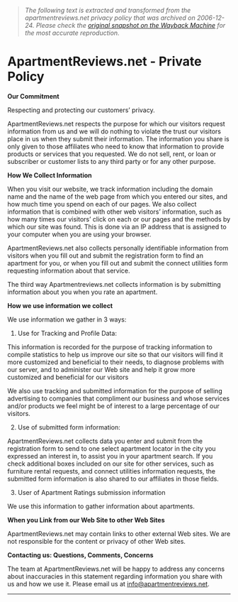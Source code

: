 > *The following text is extracted and transformed from the apartmentreviews.net privacy policy that was archived on 2006-12-24. Please check the [original snapshot on the Wayback Machine](https://web.archive.org/web/20061224121854id_/http%3A//www.apartmentreviews.net/privacy-policy.htm) for the most accurate reproduction.*

# ApartmentReviews.net - Private Policy

**Our Commitment**

Respecting and protecting our customers’ privacy. 

ApartmentReviews.net respects the purpose for which our visitors request information from us and we will do nothing to violate the trust our visitors place in us when they submit their information. The information you share is only given to those affiliates who need to know that information to provide products or services that you requested. We do not sell, rent, or loan or subscriber or customer lists to any third party or for any other purpose.

**How We Collect Information**

When you visit our website, we track information including the domain name and the name of the web page from which you entered our sites, and how much time you spend on each of our pages. We also collect information that is combined with other web visitors’ information, such as how many times our visitors’ click on each or our pages and the methods by which our site was found. This is done via an IP address that is assigned to your computer when you are using your browser.

ApartmentReviews.net also collects personally identifiable information from visitors when you fill out and submit the registration form to find an apartment for you, or when you fill out and submit the connect utilities form requesting information about that service. 

The third way Apartmentreviews.net collects information is by submitting information about you when you rate an apartment. 

**How we use information we collect**

We use information we gather in 3 ways:

1) Use for Tracking and Profile Data:

This information is recorded for the purpose of tracking information to compile statistics to help us improve our site so that our visitors will find it more customized and beneficial to their needs, to diagnose problems with our server, and to administer our Web site and help it grow more customized and beneficial for our visitors

We also use tracking and submitted information for the purpose of selling advertising to companies that compliment our business and whose services and/or products we feel might be of interest to a large percentage of our visitors.

2) Use of submitted form information:

ApartmentReviews.net collects data you enter and submit from the registration form to send to one select apartment locator in the city you expressed an interest in, to assist you in your apartment search. If you check additional boxes included on our site for other services, such as furniture rental requests, and connect utilities information requests, the submitted form information is also shared to our affiliates in those fields.

3) User of Apartment Ratings submission information

We use this information to gather information about apartments.

**When you Link from our Web Site to other Web Sites**

ApartmentReviews.net may contain links to other external Web sites. We are not responsible for the content or privacy of other Web sites.

**Contacting us: Questions, Comments, Concerns**

The team at ApartmentReviews.net will be happy to address any concerns about inaccuracies in this statement regarding information you share with us and how we use it. Please email us at [info@apartmentreviews.net](mailto:info@apartmentreviews.net). 

  


* * *
